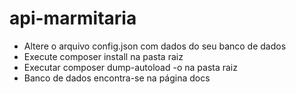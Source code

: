 # api-marmitaria
- Altere o arquivo config.json com dados do seu banco de dados
- Execute composer install na pasta raiz
- Executar composer dump-autoload -o na pasta raiz
- Banco de dados encontra-se na página docs

